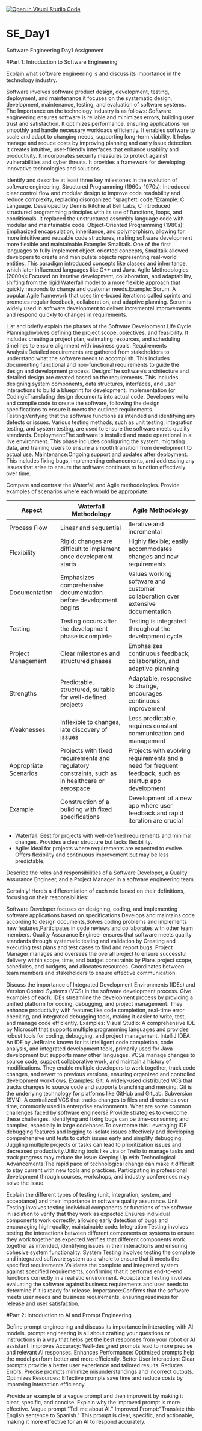 [![Open in Visual Studio Code](https://classroom.github.com/assets/open-in-vscode-2e0aaae1b6195c2367325f4f02e2d04e9abb55f0b24a779b69b11b9e10269abc.svg)](https://classroom.github.com/online_ide?assignment_repo_id=15566614&assignment_repo_type=AssignmentRepo)
# SE_Day1
Software Engineering Day1 Assignment

#Part 1: Introduction to Software Engineering

Explain what software engineering is and discuss its importance in the technology industry.

Software involves software product design, development, testing, deployment, and maintenance.it focuses on the systematic design, development, maintenance, testing, and evaluation of software systems.
The Importance on the technology Industry is as follows:
Software engineering ensures software is reliable and minimizes errors, building user trust and satisfaction. It optimizes performance, ensuring applications run smoothly and handle necessary workloads efficiently. It enables software to scale and adapt to changing needs, supporting long-term viability. It helps manage and reduce costs by improving planning and early issue detection. It creates intuitive, user-friendly interfaces that enhance usability and productivity. It incorporates security measures to protect against vulnerabilities and cyber threats. It provides a framework for developing innovative technologies and solutions.

Identify and describe at least three key milestones in the evolution of software engineering.
Structured Programming (1960s-1970s): Introduced clear control flow and modular design to improve code readability and reduce complexity, replacing disorganized "spaghetti code."Example: C Language. Developed by Dennis Ritchie at Bell Labs, C introduced structured programming principles with its use of functions, loops, and conditionals. It replaced the unstructured assembly language code with modular and maintainable code.
Object-Oriented Programming (1980s): Emphasized encapsulation, inheritance, and polymorphism, allowing for more intuitive and reusable code structures, making software development more flexible and maintainable.Example: Smalltalk. One of the first languages to fully implement object-oriented concepts, Smalltalk allowed developers to create and manipulate objects representing real-world entities. This paradigm introduced concepts like classes and inheritance, which later influenced languages like C++ and Java.
Agile Methodologies (2000s): Focused on iterative development, collaboration, and adaptability, shifting from the rigid Waterfall model to a more flexible approach that quickly responds to change and customer needs.Example: Scrum. A popular Agile framework that uses time-boxed iterations called sprints and promotes regular feedback, collaboration, and adaptive planning. Scrum is widely used in software development to deliver incremental improvements and respond quickly to changes in requirements.

List and briefly explain the phases of the Software Development Life Cycle.
Planning:Involves defining the project scope, objectives, and feasibility. It includes creating a project plan, estimating resources, and scheduling timelines to ensure alignment with business goals.
Requirements Analysis:Detailed requirements are gathered from stakeholders to understand what the software needs to accomplish. This includes documenting functional and non-functional requirements to guide the design and development process.
Design:The software’s architecture and detailed design are created based on the requirements. This includes designing system components, data structures, interfaces, and user interactions to build a blueprint for development.
Implementation (or Coding):Translating design documents into actual code. Developers write and compile code to create the software, following the design specifications to ensure it meets the outlined requirements.
Testing:Verifying that the software functions as intended and identifying any defects or issues. Various testing methods, such as unit testing, integration testing, and system testing, are used to ensure the software meets quality standards.
Deployment:The software is installed and made operational in a live environment. This phase includes configuring the system, migrating data, and training users to ensure a smooth transition from development to actual use.
Maintenance:Ongoing support and updates after deployment. This includes fixing bugs, implementing enhancements, and addressing any issues that arise to ensure the software continues to function effectively over time.

Compare and contrast the Waterfall and Agile methodologies. Provide examples of scenarios where each would be appropriate.

| Aspect                  | Waterfall Methodology                                          | Agile Methodology                                             |
|-------------------------|----------------------------------------------------------------|----------------------------------------------------------------|
| Process Flow            | Linear and sequential                                          | Iterative and incremental                                      |
| Flexibility             | Rigid; changes are difficult to implement once development starts | Highly flexible; easily accommodates changes and new requirements |
| Documentation           | Emphasizes comprehensive documentation before development begins | Values working software and customer collaboration over extensive documentation |
| Testing                 | Testing occurs after the development phase is complete         | Testing is integrated throughout the development cycle        |
| Project Management      | Clear milestones and structured phases                          | Emphasizes continuous feedback, collaboration, and adaptive planning |
| Strengths               | Predictable, structured, suitable for well-defined projects    | Adaptable, responsive to change, encourages continuous improvement |
| Weaknesses              | Inflexible to changes, late discovery of issues                 | Less predictable, requires constant communication and management |
| Appropriate Scenarios   | Projects with fixed requirements and regulatory constraints, such as in healthcare or aerospace | Projects with evolving requirements and a need for frequent feedback, such as startup app development |
| Example                 | Construction of a building with fixed specifications            | Development of a new app where user feedback and rapid iteration are crucial |
- Waterfall: Best for projects with well-defined requirements and minimal changes. Provides a clear structure but lacks flexibility.
- Agile: Ideal for projects where requirements are expected to evolve. Offers flexibility and continuous improvement but may be less predictable.

Describe the roles and responsibilities of a Software Developer, a Quality Assurance Engineer, and a Project Manager in a software engineering team.

Certainly! Here’s a differentiation of each role based on their definitions, focusing on their responsibilities:

Software Developer focuses on designing, coding, and implementing software applications based on specifications.Develops and maintains code according to design documents,Solves coding problems and implements new features,Participates in code reviews and collaborates with other team members.
Quality Assurance Engineer ensures that software meets quality standards through systematic testing and validation by Creating and executing test plans and test cases to find and report bugs.
Project Manager manages and oversees the overall project to ensure successful delivery within scope, time, and budget constraints by Plans project scope, schedules, and budgets, and allocates resources.
Coordinates between team members and stakeholders to ensure effective communication.

Discuss the importance of Integrated Development Environments (IDEs) and Version Control Systems (VCS) in the software development process. Give examples of each.
IDEs streamline the development process by providing a unified platform for coding, debugging, and project management. They enhance productivity with features like code completion, real-time error checking, and integrated debugging tools, making it easier to write, test, and manage code efficiently.
Examples:
Visual Studio: A comprehensive IDE by Microsoft that supports multiple programming languages and provides robust tools for coding, debugging, and project management.
IntelliJ IDEA: An IDE by JetBrains known for its intelligent code completion, code analysis, and integrated development tools, primarily used for Java development but supports many other languages.
VCSs manage changes to source code, support collaborative work, and maintain a history of modifications. They enable multiple developers to work together, track code changes, and revert to previous versions, ensuring organized and controlled development workflows.
Examples:
Git: A widely-used distributed VCS that tracks changes to source code and supports branching and merging. Git is the underlying technology for platforms like GitHub and GitLab.
Subversion (SVN): A centralized VCS that tracks changes to files and directories over time, commonly used in enterprise environments.
What are some common challenges faced by software engineers? Provide strategies to overcome these challenges.
Identifying and fixing bugs can be time-consuming and complex, especially in large codebases.To overcome this Leveraging IDE debugging features and logging to isolate issues effectively and
developing comprehensive unit tests to catch issues early and simplify debugging.
Juggling multiple projects or tasks can lead to prioritization issues and decreased productivity.Utilizing tools like Jira or Trello to manage tasks and track progress may reduce the issue
Keeping Up with Technological Advancements:The rapid pace of technological change can make it difficult to stay current with new tools and practices. Participating in professional development through courses, workshops, and industry conferences may solve the issue.

Explain the different types of testing (unit, integration, system, and acceptance) and their importance in software quality assurance.
Unit Testing  involves testing individual components or functions of the software in isolation to verify that they work as expected.Ensures individual components work correctly, allowing early detection of bugs and encouraging high-quality, maintainable code.
Integration Testing  involves testing the interactions between different components or systems to ensure they work together as expected.Verifies that different components work together as intended, identifying issues in their interactions and ensuring cohesive system functionality.
System Testing involves testing the complete and integrated software system as a whole to ensure that it meets the specified requirements.Validates the complete and integrated system against specified requirements, confirming that it performs end-to-end functions correctly in a realistic environment.
Acceptance Testing involves evaluating the software against business requirements and user needs to determine if it is ready for release.
Importance:Confirms that the software meets user needs and business requirements, ensuring readiness for release and user satisfaction.

#Part 2: Introduction to AI and Prompt Engineering


Define prompt engineering and discuss its importance in interacting with AI models.
prompt engineering is all about crafting your questions or instructions in a way that helps get the best responses from your robot or AI assistant.
Improves Accuracy: Well-designed prompts lead to more precise and relevant AI responses.
Enhances Performance: Optimized prompts help the model perform better and more efficiently.
Better User Interaction: Clear prompts provide a better user experience and tailored results.
Reduces Errors: Precise prompts minimize misunderstandings and incorrect outputs.
Optimizes Resources: Effective prompts save time and reduce costs by improving interaction efficiency.

Provide an example of a vague prompt and then improve it by making it clear, specific, and concise. Explain why the improved prompt is more effective.
Vague prompt "Tell me about AI."
Improved Prompt:"Translate this English sentence to Spanish."
This prompt is clear, specific, and actionable, making it more effective for an AI to respond accurately.
